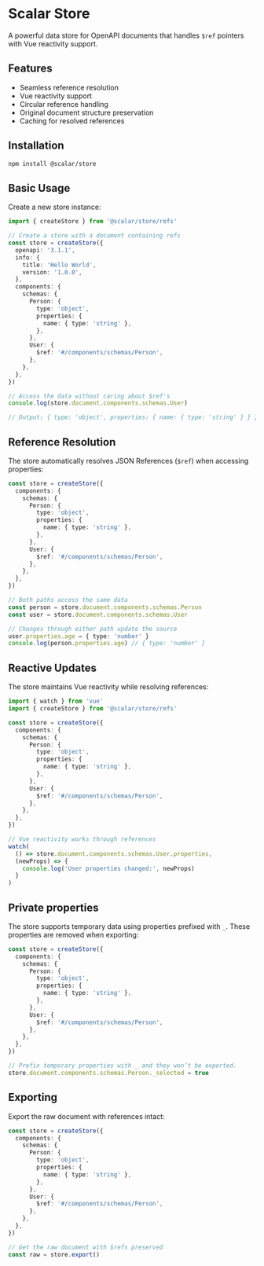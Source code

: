 # Scalar Store

A powerful data store for OpenAPI documents that handles `$ref` pointers with Vue reactivity support.

## Features

- Seamless reference resolution
- Vue reactivity support
- Circular reference handling
- Original document structure preservation
- Caching for resolved references

## Installation

```bash
npm install @scalar/store
```

## Basic Usage

Create a new store instance:

```ts
import { createStore } from '@scalar/store/refs'

// Create a store with a document containing refs
const store = createStore({
  openapi: '3.1.1',
  info: {
    title: 'Hello World',
    version: '1.0.0',
  },
  components: {
    schemas: {
      Person: {
        type: 'object',
        properties: {
          name: { type: 'string' },
        },
      },
      User: {
        $ref: '#/components/schemas/Person',
      },
    },
  },
})

// Access the data without caring about $ref's
console.log(store.document.components.schemas.User)

// Output: { type: 'object', properties: { name: { type: 'string' } } }
```

## Reference Resolution

The store automatically resolves JSON References (`$ref`) when accessing properties:

```ts
const store = createStore({
  components: {
    schemas: {
      Person: {
        type: 'object',
        properties: {
          name: { type: 'string' },
        },
      },
      User: {
        $ref: '#/components/schemas/Person',
      },
    },
  },
})

// Both paths access the same data
const person = store.document.components.schemas.Person
const user = store.document.components.schemas.User

// Changes through either path update the source
user.properties.age = { type: 'number' }
console.log(person.properties.age) // { type: 'number' }
```

## Reactive Updates

The store maintains Vue reactivity while resolving references:

```ts
import { watch } from 'vue'
import { createStore } from '@scalar/store/refs'

const store = createStore({
  components: {
    schemas: {
      Person: {
        type: 'object',
        properties: {
          name: { type: 'string' },
        },
      },
      User: {
        $ref: '#/components/schemas/Person',
      },
    },
  },
})

// Vue reactivity works through references
watch(
  () => store.document.components.schemas.User.properties,
  (newProps) => {
    console.log('User properties changed:', newProps)
  }
)
```

## Private properties

The store supports temporary data using properties prefixed with `_`. These properties are removed when exporting:

```ts
const store = createStore({
  components: {
    schemas: {
      Person: {
        type: 'object',
        properties: {
          name: { type: 'string' },
        },
      },
      User: {
        $ref: '#/components/schemas/Person',
      },
    },
  },
})

// Prefix temporary properties with _ and they won’t be exported.
store.document.components.schemas.Person._selected = true
```


## Exporting

Export the raw document with references intact:

```ts
const store = createStore({
  components: {
    schemas: {
      Person: {
        type: 'object',
        properties: {
          name: { type: 'string' },
        },
      },
      User: {
        $ref: '#/components/schemas/Person',
      },
    },
  },
})

// Get the raw document with $refs preserved
const raw = store.export()
```

